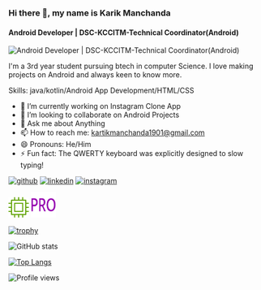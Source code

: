 ### Hi there 👋, my name is Karik Manchanda
#### Android Developer | DSC-KCCITM-Technical Coordinator(Android)
![Android Developer | DSC-KCCITM-Technical Coordinator(Android)](https://arturssmirnovs.github.io/github-profile-readme-generator/images/banner.png)

I'm a 3rd year student pursuing btech in computer Science.
I love making projects on Android and always keen to know more.

Skills: java/kotlin/Android App Development/HTML/CSS

- 🔭 I’m currently working on Instagram Clone App 
- 👯 I’m looking to collaborate on Android Projects 
- 💬 Ask me about Anything 
- 📫 How to reach me: kartikmanchanda1901@gmail.com 
- 😄 Pronouns: He/Him 
- ⚡ Fun fact: The QWERTY keyboard was explicitly designed to slow typing! 


[<img src='https://cdn.jsdelivr.net/npm/simple-icons@3.0.1/icons/github.svg' alt='github' height='40'>](https://github.com/kartik-manchanda)  [<img src='https://cdn.jsdelivr.net/npm/simple-icons@3.0.1/icons/linkedin.svg' alt='linkedin' height='40'>](https://www.linkedin.com/in/kartik-manchanda-6745b6195//)  [<img src='https://cdn.jsdelivr.net/npm/simple-icons@3.0.1/icons/instagram.svg' alt='instagram' height='40'>](https://www.instagram.com/__kartik_19/?hl=en/)  

<a href='https://docs.github.com/en/developers'><img src='https://raw.githubusercontent.com/acervenky/animated-github-badges/master/assets/devbadge.gif' width='40' height='40'></a> <a href='https://github.com/pricing'><img src='https://raw.githubusercontent.com/acervenky/animated-github-badges/master/assets/pro.gif' width='50' height='50'></a>

[![trophy](https://github-profile-trophy.vercel.app/?username=https://github.com/kartik-manchanda)](https://github.com/ryo-ma/github-profile-trophy)

![GitHub stats](https://github-readme-stats.vercel.app/api?username=https://github.com/kartik-manchanda&show_icons=true)  

[![Top Langs](https://github-readme-stats.vercel.app/api/top-langs/?username=https://github.com/kartik-manchanda)](https://github.com/anuraghazra/github-readme-stats)

![Profile views](https://gpvc.arturio.dev/https://github.com/kartik-manchanda)
